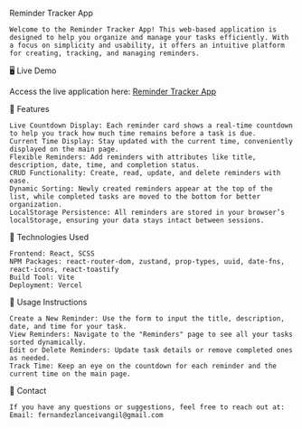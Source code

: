 Reminder Tracker App

    Welcome to the Reminder Tracker App! This web-based application is designed to help you organize and manage your tasks efficiently. With a focus on simplicity and usability, it offers an intuitive platform for creating, tracking, and managing reminders.

🖥️ Live Demo

Access the live application here: [Reminder Tracker App](https://my-reminder-76yu84cn7-kenshiin1123s-projects.vercel.app/)

📑 Features

	Live Countdown Display: Each reminder card shows a real-time countdown to help you track how much time remains before a task is due.
	Current Time Display: Stay updated with the current time, conveniently displayed on the main page.
	Flexible Reminders: Add reminders with attributes like title, description, date, time, and completion status.
	CRUD Functionality: Create, read, update, and delete reminders with ease.
	Dynamic Sorting: Newly created reminders appear at the top of the list, while completed tasks are moved to the bottom for better organization.
	LocalStorage Persistence: All reminders are stored in your browser’s localStorage, ensuring your data stays intact between sessions.

🚀 Technologies Used

	Frontend: React, SCSS
	NPM Packages: react-router-dom, zustand, prop-types, uuid, date-fns, react-icons, react-toastify
	Build Tool: Vite
	Deployment: Vercel
 
📄 Usage Instructions

	Create a New Reminder: Use the form to input the title, description, date, and time for your task.
	View Reminders: Navigate to the "Reminders" page to see all your tasks sorted dynamically.
	Edit or Delete Reminders: Update task details or remove completed ones as needed.
	Track Time: Keep an eye on the countdown for each reminder and the current time on the main page.
    
📧 Contact

	If you have any questions or suggestions, feel free to reach out at:
	Email: fernandezlanceivangil@gmail.com
